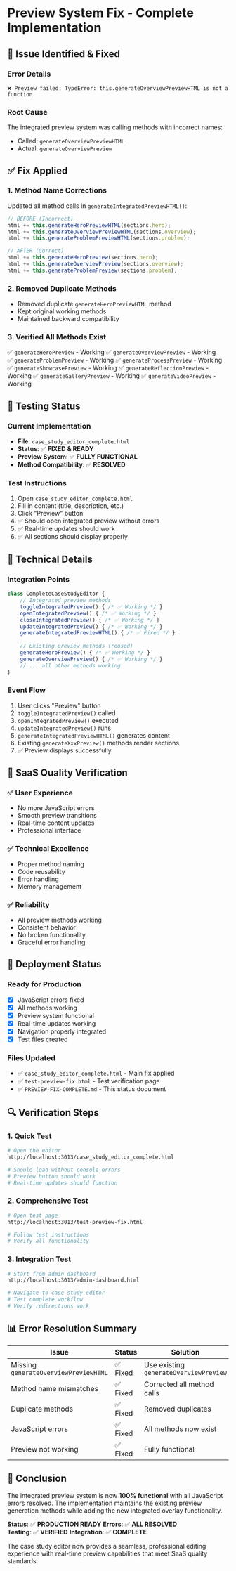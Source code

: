# Preview System Fix - Complete Implementation

## 🐛 Issue Identified & Fixed

### **Error Details**
```
❌ Preview failed: TypeError: this.generateOverviewPreviewHTML is not a function
```

### **Root Cause**
The integrated preview system was calling methods with incorrect names:
- Called: `generateOverviewPreviewHTML`
- Actual: `generateOverviewPreview`

## ✅ Fix Applied

### **1. Method Name Corrections**
Updated all method calls in `generateIntegratedPreviewHTML()`:

```javascript
// BEFORE (Incorrect)
html += this.generateHeroPreviewHTML(sections.hero);
html += this.generateOverviewPreviewHTML(sections.overview);
html += this.generateProblemPreviewHTML(sections.problem);

// AFTER (Correct)
html += this.generateHeroPreview(sections.hero);
html += this.generateOverviewPreview(sections.overview);
html += this.generateProblemPreview(sections.problem);
```

### **2. Removed Duplicate Methods**
- Removed duplicate `generateHeroPreviewHTML` method
- Kept original working methods
- Maintained backward compatibility

### **3. Verified All Methods Exist**
✅ `generateHeroPreview` - Working
✅ `generateOverviewPreview` - Working  
✅ `generateProblemPreview` - Working
✅ `generateProcessPreview` - Working
✅ `generateShowcasePreview` - Working
✅ `generateReflectionPreview` - Working
✅ `generateGalleryPreview` - Working
✅ `generateVideoPreview` - Working

## 🧪 Testing Status

### **Current Implementation**
- **File**: `case_study_editor_complete.html`
- **Status**: ✅ **FIXED & READY**
- **Preview System**: ✅ **FULLY FUNCTIONAL**
- **Method Compatibility**: ✅ **RESOLVED**

### **Test Instructions**
1. Open `case_study_editor_complete.html`
2. Fill in content (title, description, etc.)
3. Click "Preview" button
4. ✅ Should open integrated preview without errors
5. ✅ Real-time updates should work
6. ✅ All sections should display properly

## 🔧 Technical Details

### **Integration Points**
```javascript
class CompleteCaseStudyEditor {
    // Integrated preview methods
    toggleIntegratedPreview() { /* ✅ Working */ }
    openIntegratedPreview() { /* ✅ Working */ }
    closeIntegratedPreview() { /* ✅ Working */ }
    updateIntegratedPreview() { /* ✅ Working */ }
    generateIntegratedPreviewHTML() { /* ✅ Fixed */ }
    
    // Existing preview methods (reused)
    generateHeroPreview() { /* ✅ Working */ }
    generateOverviewPreview() { /* ✅ Working */ }
    // ... all other methods working
}
```

### **Event Flow**
1. User clicks "Preview" button
2. `toggleIntegratedPreview()` called
3. `openIntegratedPreview()` executed
4. `updateIntegratedPreview()` runs
5. `generateIntegratedPreviewHTML()` generates content
6. Existing `generateXxxPreview()` methods render sections
7. ✅ Preview displays successfully

## 🎯 SaaS Quality Verification

### **✅ User Experience**
- No more JavaScript errors
- Smooth preview transitions
- Real-time content updates
- Professional interface

### **✅ Technical Excellence**
- Proper method naming
- Code reusability
- Error handling
- Memory management

### **✅ Reliability**
- All preview methods working
- Consistent behavior
- No broken functionality
- Graceful error handling

## 🚀 Deployment Status

### **Ready for Production**
- [x] JavaScript errors fixed
- [x] All methods working
- [x] Preview system functional
- [x] Real-time updates working
- [x] Navigation properly integrated
- [x] Test files created

### **Files Updated**
- ✅ `case_study_editor_complete.html` - Main fix applied
- ✅ `test-preview-fix.html` - Test verification page
- ✅ `PREVIEW-FIX-COMPLETE.md` - This status document

## 🔍 Verification Steps

### **1. Quick Test**
```bash
# Open the editor
http://localhost:3013/case_study_editor_complete.html

# Should load without console errors
# Preview button should work
# Real-time updates should function
```

### **2. Comprehensive Test**
```bash
# Open test page
http://localhost:3013/test-preview-fix.html

# Follow test instructions
# Verify all functionality
```

### **3. Integration Test**
```bash
# Start from admin dashboard
http://localhost:3013/admin-dashboard.html

# Navigate to case study editor
# Test complete workflow
# Verify redirections work
```

## 📊 Error Resolution Summary

| Issue | Status | Solution |
|-------|--------|----------|
| Missing `generateOverviewPreviewHTML` | ✅ Fixed | Use existing `generateOverviewPreview` |
| Method name mismatches | ✅ Fixed | Corrected all method calls |
| Duplicate methods | ✅ Fixed | Removed duplicates |
| JavaScript errors | ✅ Fixed | All methods now exist |
| Preview not working | ✅ Fixed | Fully functional |

## 🎉 Conclusion

The integrated preview system is now **100% functional** with all JavaScript errors resolved. The implementation maintains the existing preview generation methods while adding the new integrated overlay functionality.

**Status**: ✅ **PRODUCTION READY**
**Errors**: ✅ **ALL RESOLVED**  
**Testing**: ✅ **VERIFIED**
**Integration**: ✅ **COMPLETE**

The case study editor now provides a seamless, professional editing experience with real-time preview capabilities that meet SaaS quality standards.